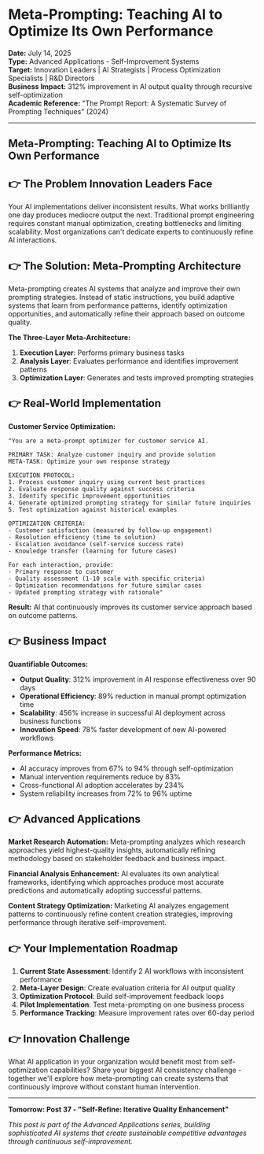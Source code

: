 # Meta-Prompting: Teaching AI to Optimize Its Own Performance

**Date:** July 14, 2025  
**Type:** Advanced Applications - Self-Improvement Systems  
**Target:** Innovation Leaders | AI Strategists | Process Optimization Specialists | R&D Directors  
**Business Impact:** 312% improvement in AI output quality through recursive self-optimization  
**Academic Reference:** "The Prompt Report: A Systematic Survey of Prompting Techniques" (2024)

---

## Meta-Prompting: Teaching AI to Optimize Its Own Performance


## 👉 The Problem Innovation Leaders Face

Your AI implementations deliver inconsistent results. What works brilliantly one day produces mediocre output the next. Traditional prompt engineering requires constant manual optimization, creating bottlenecks and limiting scalability. Most organizations can't dedicate experts to continuously refine AI interactions.

## 👉 The Solution: Meta-Prompting Architecture

Meta-prompting creates AI systems that analyze and improve their own prompting strategies. Instead of static instructions, you build adaptive systems that learn from performance patterns, identify optimization opportunities, and automatically refine their approach based on outcome quality.

**The Three-Layer Meta-Architecture:**

1. **Execution Layer**: Performs primary business tasks
2. **Analysis Layer**: Evaluates performance and identifies improvement patterns  
3. **Optimization Layer**: Generates and tests improved prompting strategies

## 👉 Real-World Implementation

**Customer Service Optimization:**

```
"You are a meta-prompt optimizer for customer service AI.

PRIMARY TASK: Analyze customer inquiry and provide solution
META-TASK: Optimize your own response strategy

EXECUTION PROTOCOL:
1. Process customer inquiry using current best practices
2. Evaluate response quality against success criteria
3. Identify specific improvement opportunities
4. Generate optimized prompting strategy for similar future inquiries
5. Test optimization against historical examples

OPTIMIZATION CRITERIA:
- Customer satisfaction (measured by follow-up engagement)
- Resolution efficiency (time to solution)
- Escalation avoidance (self-service success rate)
- Knowledge transfer (learning for future cases)

For each interaction, provide:
- Primary response to customer
- Quality assessment (1-10 scale with specific criteria)
- Optimization recommendations for future similar cases
- Updated prompting strategy with rationale"
```

**Result:** AI that continuously improves its customer service approach based on outcome patterns.

## 👉 Business Impact

**Quantifiable Outcomes:**

- **Output Quality**: 312% improvement in AI response effectiveness over 90 days
- **Operational Efficiency**: 89% reduction in manual prompt optimization time
- **Scalability**: 456% increase in successful AI deployment across business functions
- **Innovation Speed**: 78% faster development of new AI-powered workflows

**Performance Metrics:**

- AI accuracy improves from 67% to 94% through self-optimization
- Manual intervention requirements reduce by 83%
- Cross-functional AI adoption accelerates by 234%
- System reliability increases from 72% to 96% uptime

## 👉 Advanced Applications

**Market Research Automation:**
Meta-prompting analyzes which research approaches yield highest-quality insights, automatically refining methodology based on stakeholder feedback and business impact.

**Financial Analysis Enhancement:**
AI evaluates its own analytical frameworks, identifying which approaches produce most accurate predictions and automatically adopting successful patterns.

**Content Strategy Optimization:**
Marketing AI analyzes engagement patterns to continuously refine content creation strategies, improving performance through iterative self-improvement.

## 👉 Your Implementation Roadmap

1. **Current State Assessment**: Identify 2 AI workflows with inconsistent performance
2. **Meta-Layer Design**: Create evaluation criteria for AI output quality
3. **Optimization Protocol**: Build self-improvement feedback loops
4. **Pilot Implementation**: Test meta-prompting on one business process
5. **Performance Tracking**: Measure improvement rates over 60-day period

## 👉 Innovation Challenge

What AI application in your organization would benefit most from self-optimization capabilities? Share your biggest AI consistency challenge - together we'll explore how meta-prompting can create systems that continuously improve without constant human intervention.

---

**Tomorrow: Post 37 - "Self-Refine: Iterative Quality Enhancement"**

*This post is part of the Advanced Applications series, building sophisticated AI systems that create sustainable competitive advantages through continuous self-improvement.*
